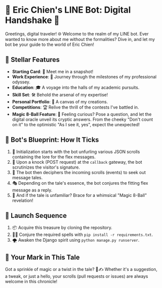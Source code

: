 # 🤖 Eric Chien's LINE Bot: Digital Handshake 🤝

Greetings, digital traveler! 🌐 Welcome to the realm of my LINE bot. Ever wanted to know more about me without the formalities? Dive in, and let my bot be your guide to the world of Eric Chien!

## 🌟 Stellar Features

- **Starting Card**: 🎴 Meet me in a snapshot!
- **Work Experience**: 🚀 Journey through the milestones of my professional odyssey.
- **Education**: 🎓 A voyage into the halls of my academic pursuits.
- **Skill Set**: 🛠️ Behold the arsenal of my expertise!
- **Personal Portfolio**: 🎨 A canvas of my creations.
- **Competitions**: 🏆 Relive the thrill of the contests I've battled in.
- **Magic 8-Ball Feature**: 🎱 Feeling curious? Pose a question, and let the digital oracle unveil its cryptic answers. From the cheeky "Don't count on it" to the optimistic "As I see it, yes", expect the unexpected!

## 🧠 Bot's Blueprint: How It Ticks

1. 📜 Initialization starts with the bot unfurling various JSON scrolls containing the lore for the flex messages.
2. 🚪 Upon a knock (POST request) at the `callback` gateway, the bot scrutinizes the visitor's signature.
3. 📨 The bot then deciphers the incoming scrolls (events) to seek out message tales.
4. 🎭 Depending on the tale's essence, the bot conjures the fitting flex message as a reply.
5. 🎲 And if the tale is unfamiliar? Brace for a whimsical "Magic 8-Ball" revelation!

## 🚀 Launch Sequence

1. 📦 Acquire this treasure by cloning the repository.
2. 🧙‍♂️ Conjure the required spells with `pip install -r requirements.txt`.
3. 🌪️ Awaken the Django spirit using `python manage.py runserver`.

## 💌 Your Mark in This Tale

Got a sprinkle of magic or a twist in the tale? 📜✍️ Whether it's a suggestion, a tweak, or just a hello, your scrolls (pull requests or issues) are always welcome in this chronicle!
